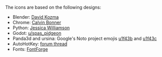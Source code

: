 The icons are based on the following designs:

- Blender: [David Kozma](https://www.behance.net/gallery/128191367/Blender-Brand-Identity-Refresh)
- Chrome: [Calvin Bonner](https://www.behance.net/gallery/108482495/Google-Chrome-Icon-Redesign)
- Python: [Jessica Williamson](https://www.behance.net/gallery/96750899/Python-Logo-Redesign)
- Godot: [u/spas_pidgeon](https://www.reddit.com/r/godot/comments/lyspxu/my_logo_redesign/)
- Panda3d and ursina: Google's Noto project emojis [u1f43b](https://en.wikipedia.org/wiki/File:Emoji_u1f43b.svg) and [u1f43c](https://en.wikipedia.org/wiki/File:Emoji_u1f43c.svg)
- AutoHotKey: [forum thread](https://www.autohotkey.com/boards/viewtopic.php?t=68147)
- Fonts: [FontForge](https://fontforge.org/en-US/)
